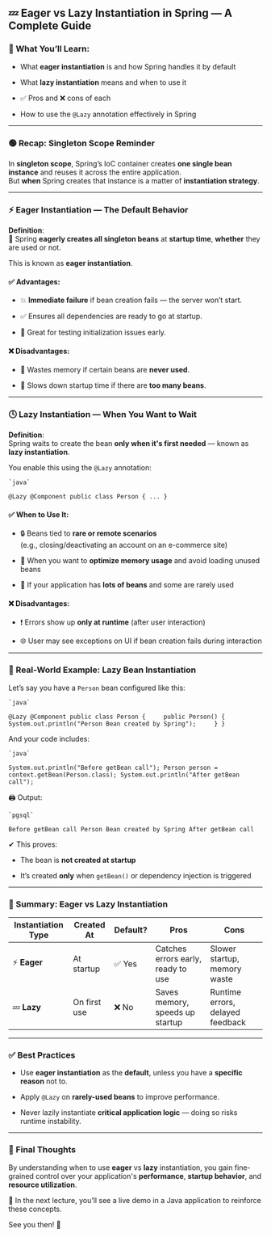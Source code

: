 ## 💤 Eager vs Lazy Instantiation in Spring — A Complete Guide

### 🎯 What You’ll Learn:

- What **eager instantiation** is and how Spring handles it by default
    
- What **lazy instantiation** means and when to use it
    
- ✅ Pros and ❌ cons of each
    
- How to use the `@Lazy` annotation effectively in Spring
    

---

### 🟢 Recap: Singleton Scope Reminder

In **singleton scope**, Spring’s IoC container creates **one single bean instance** and reuses it across the entire application.  
But **when** Spring creates that instance is a matter of **instantiation strategy**.

---

### ⚡ Eager Instantiation — The Default Behavior

**Definition**:  
🧠 Spring **eagerly creates all singleton beans** at **startup time**, **whether** they are used or not.

This is known as **eager instantiation**.

#### ✅ Advantages:

- 💥 **Immediate failure** if bean creation fails — the server won’t start.
    
- ✅ Ensures all dependencies are ready to go at startup.
    
- 🧪 Great for testing initialization issues early.
    

#### ❌ Disadvantages:

- 🚫 Wastes memory if certain beans are **never used**.
    
- 🐢 Slows down startup time if there are **too many beans**.
    

---

### 🕓 Lazy Instantiation — When You Want to Wait

**Definition**:  
Spring waits to create the bean **only when it's first needed** — known as **lazy instantiation**.

You enable this using the `@Lazy` annotation:
	
	`java`
	
`@Lazy @Component public class Person { ... }`

#### ✅ When to Use It:

- 🔒 Beans tied to **rare or remote scenarios**  
    (e.g., closing/deactivating an account on an e-commerce site)
    
- 🧠 When you want to **optimize memory usage** and avoid loading unused beans
    
- 🧳 If your application has **lots of beans** and some are rarely used
    

#### ❌ Disadvantages:

- ❗ Errors show up **only at runtime** (after user interaction)
    
- 🌐 User may see exceptions on UI if bean creation fails during interaction
    

---

### 🧪 Real-World Example: Lazy Bean Instantiation

Let’s say you have a `Person` bean configured like this:
	
	`java`
	
`@Lazy @Component public class Person {     public Person() {         System.out.println("Person Bean created by Spring");     } }`

And your code includes:
	
	`java`
	
`System.out.println("Before getBean call"); Person person = context.getBean(Person.class); System.out.println("After getBean call");`

🖨️ Output:
	
	`pgsql`
	
`Before getBean call Person Bean created by Spring After getBean call`

✔ This proves:

- The bean is **not created at startup**
    
- It’s created **only** when `getBean()` or dependency injection is triggered
    

---

### 📌 Summary: Eager vs Lazy Instantiation

|Instantiation Type|Created At|Default?|Pros|Cons|
|---|---|---|---|---|
|⚡ **Eager**|At startup|✅ Yes|Catches errors early, ready to use|Slower startup, memory waste|
|💤 **Lazy**|On first use|❌ No|Saves memory, speeds up startup|Runtime errors, delayed feedback|

---

### ✅ Best Practices

- Use **eager instantiation** as the **default**, unless you have a **specific reason** not to.
    
- Apply `@Lazy` on **rarely-used beans** to improve performance.
    
- Never lazily instantiate **critical application logic** — doing so risks runtime instability.
    

---

### 📌 Final Thoughts

By understanding when to use **eager** vs **lazy** instantiation, you gain fine-grained control over your application's **performance**, **startup behavior**, and **resource utilization**.

🎉 In the next lecture, you’ll see a live demo in a Java application to reinforce these concepts.

See you then! 👋